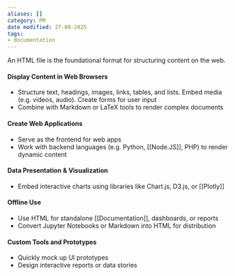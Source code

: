 ```yaml
---
aliases: []
category: PM
date modified: 27-09-2025
tags:
- documentation
---
```

An HTML file is the foundational format for structuring content on the web. 

#### Display Content in Web Browsers

* Structure text, headings, images, links, tables, and lists. Embed media (e.g. videos, audio). Create forms for user input
* Combine with Markdown or LaTeX tools to render complex documents

#### Create Web Applications
* Serve as the frontend for web apps
* Work with backend languages (e.g. Python, [[Node.JS]], PHP) to render dynamic content

#### Data Presentation & Visualization
* Embed interactive charts using libraries like Chart.js, D3.js, or [[Plotly]]

#### Offline Use
* Use HTML for standalone [[Documentation]], dashboards, or reports
* Convert Jupyter Notebooks or Markdown into HTML for distribution

#### Custom Tools and Prototypes

* Quickly mock up UI prototypes
* Design interactive reports or data stories